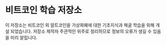 # 비트코인 학습 저장소

이 저장소는 비트코인 외 알트코인을 가상화폐에 대한 기초지식과 채굴 학습을 위해 개설 되었습니다.
저장소 제작자 주관적인 위주로 정리하므로 정보의 오류가 생길 수 있음을 미리 알립니다.
